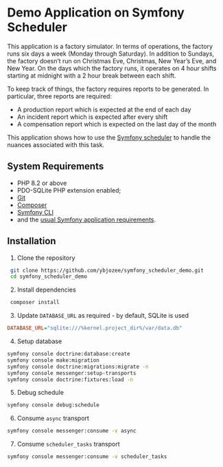 # Demo Application on Symfony Scheduler

This application is a factory simulator. In terms of operations, the factory runs six days a week (Monday through Saturday). 
In addition to Sundays, the factory doesn’t run on Christmas Eve, Christmas, New Year’s Eve, and New Year. 
On the days which the factory runs, it operates on 4 hour shifts starting at midnight with a 2 hour break between each shift.

To keep track of things, the factory requires reports to be generated. In particular, three reports are required:
- A production report which is expected at the end of each day
- An incident report which is expected after every shift
- A compensation report which is expected on the last day of the month

This application shows how to use the [Symfony scheduler](https://symfony.com/doc/current/scheduler.html#symfony-scheduler-basics) to handle the nuances associated with this task. 

System Requirements
------------

* PHP 8.2 or above
* PDO-SQLite PHP extension enabled;
* [Git][2]
* [Composer][3]
* [Symfony CLI][4]
* and the [usual Symfony application requirements][5].


Installation
------------

1. Clone the repository

```bash
 git clone https://github.com/ybjozee/symfony_scheduler_demo.git
 cd symfony_scheduler_demo
```

2. Install dependencies

```bash
 composer install
```

3. Update `DATABASE_URL` as required - by default, SQLite is used

``` ini
DATABASE_URL="sqlite:///%kernel.project_dir%/var/data.db"
```

4. Setup database

```bash
symfony console doctrine:database:create
symfony console make:migration
symfony console doctrine:migrations:migrate -n
symfony console messenger:setup-transports
symfony console doctrine:fixtures:load -n
```

5. Debug schedule

```bash
symfony console debug:schedule
```

6. Consume `async` transport

```bash
symfony console messenger:consume -v async
```

7. Consume `scheduler_tasks` transport

```bash
symfony console messenger:consume -v scheduler_tasks
```

[2]: https://git-scm.com/
[3]: https://getcomposer.org/
[4]: https://symfony.com/download
[5]: https://symfony.com/doc/current/reference/requirements.html
